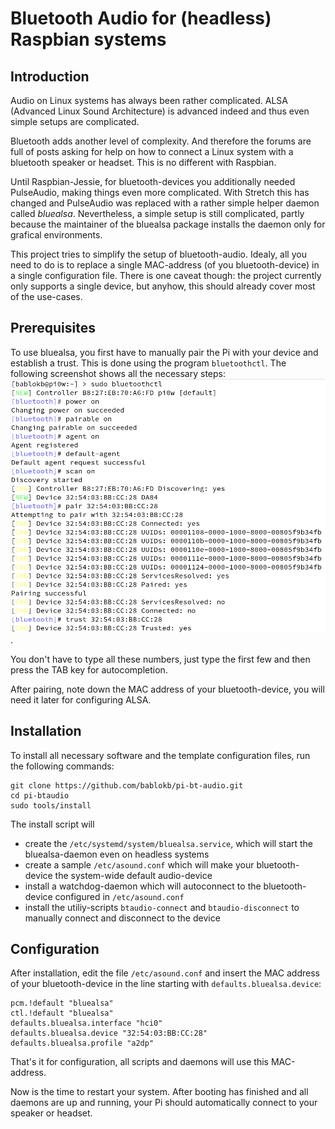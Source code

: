 Bluetooth Audio for (headless) Raspbian systems
===============================================

Introduction
------------

Audio on Linux systems has always been rather complicated. ALSA (Advanced
Linux Sound Architecture) is advanced indeed and thus even simple
setups are complicated.

Bluetooth adds another level of complexity. And therefore the forums are
full of posts asking for help on how to connect a Linux system with a
bluetooth speaker or headset. This is no different with Raspbian.

Until Raspbian-Jessie, for bluetooth-devices you additionally needed
PulseAudio, making things even more complicated. With Stretch this has
changed and PulseAudio was replaced with a rather simple helper daemon
called *bluealsa*. Nevertheless, a simple setup is still complicated,
partly because the maintainer of the bluealsa package installs the
daemon only for grafical environments.

This project tries to simplify the setup of bluetooth-audio. Idealy, all
you need to do is to replace a single MAC-address (of you bluetooth-device)
in a single configuration file. There is one caveat though: the project
currently only supports a single device, but anyhow, this should already
cover most of the use-cases.


Prerequisites
-------------

To use bluealsa, you first have to manually pair the Pi with your device
and establish a trust. This is done using the program `bluetoothctl`. The
following screenshot shows all the necessary steps:
![](images/pairing.png "pairing the device and establishing trust").

You don't have to type all these numbers, just type the first few and then press
the TAB key for autocompletion.

After pairing, note down the MAC address of your bluetooth-device, you will
need it later for configuring ALSA.


Installation
------------

To install all necessary software and the template configuration files, run
the following commands:

    git clone https://github.com/bablokb/pi-bt-audio.git
    cd pi-btaudio
    sudo tools/install

The install script will

  - create the `/etc/systemd/system/bluealsa.service`, which will start
    the bluealsa-daemon even on headless systems
  - create a sample `/etc/asound.conf` which will make your bluetooth-device
    the system-wide default audio-device
  - install a watchdog-daemon which will autoconnect to the bluetooth-device
    configured in `/etc/asound.conf`
  - install the utiliy-scripts `btaudio-connect` and `btaudio-disconnect`
    to manually connect and disconnect to the device


Configuration
-------------

After installation, edit the file `/etc/asound.conf` and insert the MAC
address of your bluetooth-device in the line starting with
`defaults.bluealsa.device`:

    pcm.!default "bluealsa"
    ctl.!default "bluealsa"
    defaults.bluealsa.interface "hci0"
    defaults.bluealsa.device "32:54:03:BB:CC:28"
    defaults.bluealsa.profile "a2dp"

That's it for configuration, all scripts and daemons will use this MAC-address.

Now is the time to restart your system. After booting has finished and all
daemons are up and running, your Pi should automatically connect to your
speaker or headset.
